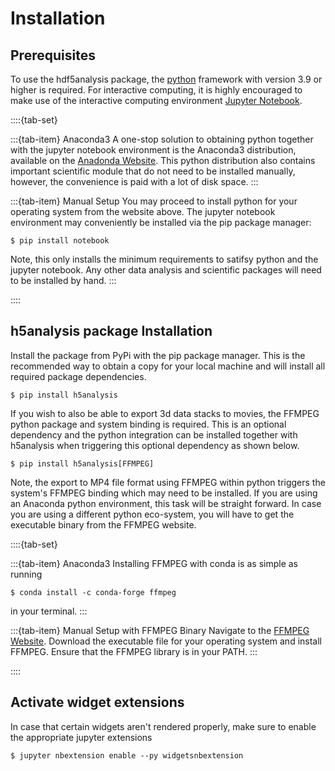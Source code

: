 # Installation

## Prerequisites

To use the hdf5analysis package, the [python](https://www.python.org/) framework with version 3.9 or higher is required. For interactive computing, it is highly encouraged to make use of the interactive computing environment [Jupyter Notebook](https://github.com/jupyter).

::::{tab-set}

:::{tab-item} Anaconda3
A one-stop solution to obtaining python together with the jupyter notebook environment is the Anaconda3 distribution, available on the [Anadonda Website](https://www.anaconda.com/download). This python distribution also contains important scientific module that do not need to be installed manually, however, the convenience is paid with a lot of disk space.
:::

:::{tab-item} Manual Setup
You may proceed to install python for your operating system from the website above. The jupyter notebook environment may conveniently be installed via the pip package manager:

```
$ pip install notebook
```

Note, this only installs the minimum requirements to satifsy python and the jupyter notebook. Any other data analysis and scientific packages will need to be installed by hand.
:::

::::


## h5analysis package Installation

Install the package from PyPi with the pip package manager. This is the recommended way to obtain a copy for your local machine and will install all required package dependencies.

```
$ pip install h5analysis
```

If you wish to also be able to export 3d data stacks to movies, the FFMPEG python package and system binding is required. This is an optional dependency and the python integration can be installed together with h5analysis when triggering this optional dependency as shown below.

```
$ pip install h5analysis[FFMPEG]
```

Note, the export to MP4 file format using FFMPEG within python triggers the system's FFMPEG binding which may need to be installed. If you are using an Anaconda python environment, this task will be straight forward. In case you are using a different python eco-system, you will have to get the executable binary from the FFMPEG website.

::::{tab-set}

:::{tab-item} Anaconda3
Installing FFMPEG with conda is as simple as running 

```
$ conda install -c conda-forge ffmpeg
```

in your terminal.
:::

:::{tab-item} Manual Setup with FFMPEG Binary
Navigate to the [FFMPEG Website](https://ffmpeg.org/download.html). Download the executable file for your operating system and install FFMPEG. Ensure that the FFMPEG library is in your PATH.
:::

::::


## Activate widget extensions
In case that certain widgets aren't rendered properly, make sure to enable the appropriate jupyter extensions

```
$ jupyter nbextension enable --py widgetsnbextension
```
